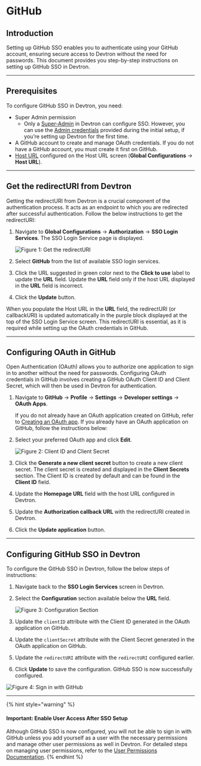 # GitHub

## Introduction

Setting up GitHub SSO enables you to authenticate using your GitHub account, ensuring secure access to Devtron without the need for passwords. This document provides you step-by-step instructions on setting up GitHub SSO in Devtron.

***

## Prerequisites

To configure GitHub SSO in Devtron, you need:

* Super Admin permission
  * Only a [Super-Admin](../user-access.md) in Devtron can configure SSO. However, you can use the [Admin credentials](../../../install/install-devtron-with-cicd.md) provided during the initial setup, if you’re setting up Devtron for the first time.
* A GitHub account to create and manage OAuth credentials. If you do not have a GitHub account, you must create it first on GitHub.
* [Host URL](../../host-url.md) configured on the Host URL screen (**Global Configurations** → **Host URL**).

***

## Get the redirectURI from Devtron

Getting the redirectURI from Devtron is a crucial component of the authentication process. It acts as an endpoint to which you are redirected after successful authentication. Follow the below instructions to get the redirectURI:

1.  Navigate to **Global Configurations** → **Authorization** → **SSO Login Services**. The SSO Login Service page is displayed.

    ![Figure 1: Get the redirectURI](https://devtron-public-asset.s3.us-east-2.amazonaws.com/images/global-configurations/sso-login-service/github/sso-login-services-2.jpg)
2. Select **GitHub** from the list of available SSO login services.
3. Click the URL suggested in green color next to the **Click to use** label to update the **URL** field. Update the **URL** field only if the host URL displayed in the **URL** field is incorrect.
4. Click the **Update** button.

When you populate the Host URL in the **URL** field, the redirectURI (or callbackURI) is updated automatically in the purple block displayed at the top of the SSO Login Service screen. This redirectURI is essential, as it is required while setting up the OAuth credentials in GitHub.

***

## Configuring OAuth in GitHub

Open Authentication (OAuth) allows you to authorize one application to sign in to another without the need for passwords. Configuring OAuth credentials in GitHub involves creating a GitHub OAuth Client ID and Client Secret, which will then be used in Devtron for authentication.

1.  Navigate to **GitHub** → **Profile** → **Settings** → **Developer settings** → **OAuth Apps**.

    If you do not already have an OAuth application created on GitHub, refer to [Creating an OAuth app](https://docs.github.com/en/apps/oauth-apps/building-oauth-apps/creating-an-oauth-app). If you already have an OAuth application on GitHub, follow the instructions below:
2.  Select your preferred OAuth app and click **Edit**.

    ![Figure 2: Client ID and Client Secret](https://devtron-public-asset.s3.us-east-2.amazonaws.com/images/global-configurations/sso-login-service/github/oauth-application.jpg)
3. Click the **Generate a new client secret** button to create a new client secret. The client secret is created and displayed in the **Client Secrets** section. The Client ID is created by default and can be found in the **Client ID** field.
4. Update the **Homepage URL** field with the host URL configured in Devtron.
5. Update the **Authorization callback URL** with the redirectURI created in Devtron.
6. Click the **Update application** button.

***

## Configuring GitHub SSO in Devtron

To configure the GitHub SSO in Devtron, follow the below steps of instructions:

1. Navigate back to the **SSO Login Services** screen in Devtron.
2.  Select the **Configuration** section available below the **URL** field.

    ![Figure 3: Configuration Section](https://devtron-public-asset.s3.us-east-2.amazonaws.com/images/global-configurations/sso-login-service/github/configuration-section-2.jpg)
3. Update the `clientID` attribute with the Client ID generated in the OAuth application on GitHub.
4. Update the `clientSecret` attribute with the Client Secret generated in the OAuth application on GitHub.
5. Update the `redirectURI` attribute with the `redirectURI` configured earlier.
6. Click **Update** to save the configuration. GitHub SSO is now successfully configured.

![Figure 4: Sign in with GitHub](https://devtron-public-asset.s3.us-east-2.amazonaws.com/images/global-configurations/sso-login-service/github/github-sso-final.gif)

***

{% hint style="warning" %}
#### Important: Enable User Access After SSO Setup

Although GitHub SSO is now configured, you will not be able to sign in with GitHub unless you add yourself as a user with the necessary permissions and manage other user permissions as well in Devtron. For detailed steps on managing user permissions, refer to the [User Permissions Documentation](../user-access.md).
{% endhint %}
